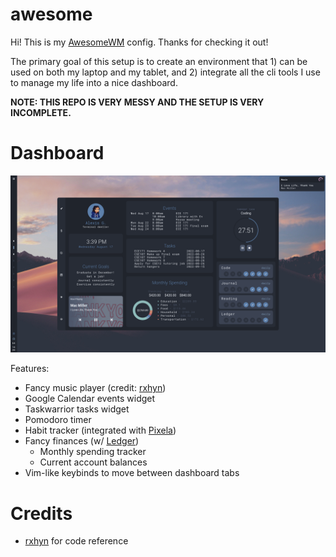 # awesome
Hi! This is my [AwesomeWM](https://awesomewm.org/) config. Thanks for checking it out!

The primary goal of this setup is to create an environment that 1) can be used on both my laptop and my tablet, and 2) integrate all the cli tools I use to manage my life into a nice dashboard.

**NOTE: THIS REPO IS VERY MESSY AND THE SETUP IS VERY INCOMPLETE.** 

# Dashboard
<img src=".github/assets/dash_main.png" width="1200">

Features:
- Fancy music player (credit: [rxhyn](https://github.com/rxyhn/yoru))
- Google Calendar events widget
- Taskwarrior tasks widget
- Pomodoro timer
- Habit tracker (integrated with [Pixela](https://pixe.la/))
- Fancy finances (w/ [Ledger](https://github.com/ledger/))
  - Monthly spending tracker
  - Current account balances
- Vim-like keybinds to move between dashboard tabs

# Credits
- [rxhyn](https://github.com/rxyhn/yoru) for code reference 
